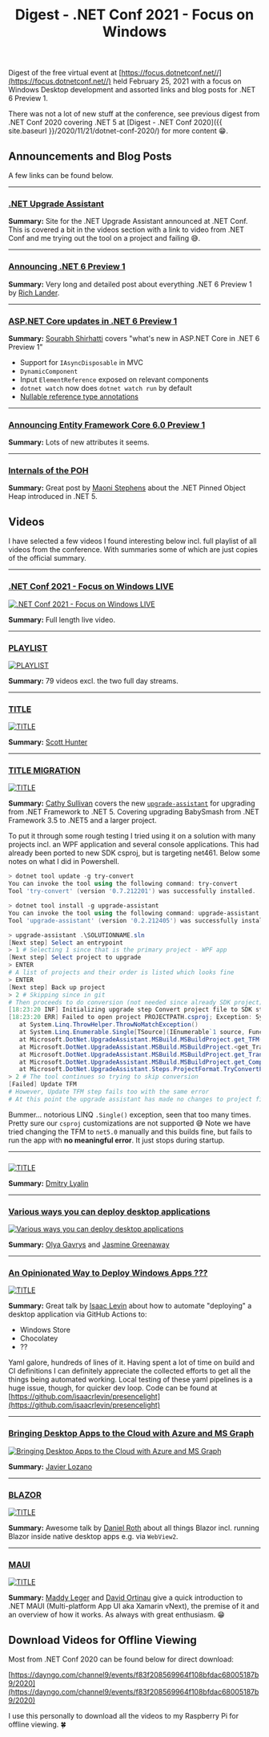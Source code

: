 ﻿---
layout: post
title: Digest - .NET Conf 2021 - Focus on Windows
---

Digest of the free virtual event at 
[https://focus.dotnetconf.net//](https://focus.dotnetconf.net//)
held February 25, 2021 with a focus on Windows Desktop development 
and assorted links and blog posts for .NET 6 Preview 1.

There was not a lot of new stuff at the conference, see previous digest 
from .NET Conf 2020 covering .NET 5 at
[Digest - .NET Conf 2020]({{ site.baseurl }}/2020/11/21/dotnet-conf-2020/)
for more content 😁.

## Announcements and Blog Posts
A few links can be found below. 

***
### [.NET Upgrade Assistant](https://dotnet.microsoft.com/platform/upgrade-assistant)
**Summary:** Site for the .NET Upgrade Assistant announced at .NET Conf. This is
covered a bit in the videos section with a link to video from .NET Conf and me trying out the tool on
a project and failing 😅.

***
### [Announcing .NET 6 Preview 1](https://devblogs.microsoft.com/dotnet/announcing-net-6-preview-1/)
**Summary:**  Very long and detailed post about everything .NET 6 Preview 1 by 
[Rich Lander](https://twitter.com/runfaster2000).

***
### [ASP.NET Core updates in .NET 6 Preview 1](https://devblogs.microsoft.com/aspnet/asp-net-core-updates-in-net-6-preview-1/)
**Summary:** [Sourabh Shirhatti](https://twitter.com/sshirhatti) covers "what's new in ASP.NET Core in .NET 6 Preview 1"

* Support for `IAsyncDisposable` in MVC
* `DynamicComponent`
* Input `ElementReference` exposed on relevant components
* `dotnet watch` now does `dotnet watch run` by default
* [Nullable reference type annotations](https://github.com/aspnet/Announcements/issues/444)

***
### [Announcing Entity Framework Core 6.0 Preview 1](https://devblogs.microsoft.com/dotnet/announcing-entity-framework-core-6-0-preview-1/)
**Summary:** Lots of new attributes it seems.

***
### [Internals of the POH](https://devblogs.microsoft.com/dotnet/internals-of-the-poh/)
**Summary:** Great post by [Maoni Stephens](https://twitter.com/maoni0) about the .NET Pinned Object Heap
introduced in .NET 5.


## Videos
I have selected a few videos I found interesting below incl. full
playlist of all videos from the conference. With summaries some of 
which are just copies of the official summary.


***

### [.NET Conf 2021 - Focus on Windows LIVE](https://youtu.be/mZRNjixZEMg)
[![.NET Conf 2021 - Focus on Windows LIVE](https://img.youtube.com/vi/mZRNjixZEMg/0.jpg)](https://youtu.be/mZRNjixZEMg)  

**Summary:** Full length live video.


***
### [PLAYLIST](https://www.youtube.com/playlist?list=PLdo4fOcmZ0oVWop1HEOml2OdqbDs6IlcI)
[![PLAYLIST](https://i.ytimg.com/vi/mS6ykjdOVRg/hqdefault.jpg)](https://www.youtube.com/playlist?list=PLdo4fOcmZ0oVWop1HEOml2OdqbDs6IlcI)

**Summary:** 79 videos excl. the two full day streams.

***
### [TITLE](https://youtu.be/HASH)
[![TITLE](https://img.youtube.com/vi/HASH/0.jpg)](https://youtu.be/HASH)  

**Summary:** [Scott Hunter](https://twitter.com/coolcsh)


***
### [TITLE MIGRATION](https://youtu.be/HASH)
[![TITLE](https://img.youtube.com/vi/HASH/0.jpg)](https://youtu.be/HASH)  

**Summary:** [Cathy Sullivan](https://twitter.com/cathysull) covers the new [`upgrade-assistant`](https://github.com/dotnet/upgrade-assistant)
for upgrading from .NET Framework to .NET 5. Covering upgrading BabySmash from 
.NET Framework 3.5 to .NET5 and a larger project.

To put it through some rough testing I tried using it on a solution with many projects incl. an WPF application
and several console applications. This had already been ported to new SDK csproj, but is targeting net461. 
Below some notes on what I did in Powershell. 

```powershell
> dotnet tool update -g try-convert
You can invoke the tool using the following command: try-convert
Tool 'try-convert' (version '0.7.212201') was successfully installed.

> dotnet tool install -g upgrade-assistant
You can invoke the tool using the following command: upgrade-assistant
Tool 'upgrade-assistant' (version '0.2.212405') was successfully installed.

> upgrade-assistant .\SOLUTIONNAME.sln
[Next step] Select an entrypoint
> 1 # Selecting 1 since that is the primary project - WPF app
[Next step] Select project to upgrade
> ENTER
# A list of projects and their order is listed which looks fine
> ENTER
[Next step] Back up project
> 2 # Skipping since in git
# Then proceeds to do conversion (not needed since already SDK project)
[18:23:20 INF] Initializing upgrade step Convert project file to SDK style
[18:23:20 ERR] Failed to open project PROJECTPATH.csproj; Exception: System.InvalidOperationException: Sequence contains no matching element
   at System.Linq.ThrowHelper.ThrowNoMatchException()
   at System.Linq.Enumerable.Single[TSource](IEnumerable`1 source, Func`2 predicate)
   at Microsoft.DotNet.UpgradeAssistant.MSBuild.MSBuildProject.get_TFM() in /_/src/components/Microsoft.DotNet.UpgradeAssistant.MSBuild/MSBuildProject.cs:line 266
   at Microsoft.DotNet.UpgradeAssistant.MSBuild.MSBuildProject.<get_TransitivePackageReferences>g__GetTransitiveDependencies|26_0() in /_/src/components/Microsoft.DotNet.UpgradeAssistant.MSBuild/MSBuildProject.cs:line 203
   at Microsoft.DotNet.UpgradeAssistant.MSBuild.MSBuildProject.get_TransitivePackageReferences() in /_/src/components/Microsoft.DotNet.UpgradeAssistant.MSBuild/MSBuildProject.cs:line 194
   at Microsoft.DotNet.UpgradeAssistant.MSBuild.MSBuildProject.get_Components() in /_/src/components/Microsoft.DotNet.UpgradeAssistant.MSBuild/MSBuildProject.cs:line 74
   at Microsoft.DotNet.UpgradeAssistant.Steps.ProjectFormat.TryConvertProjectConverterStep.InitializeImpl(IUpgradeContext context) in /_/src/steps/Microsoft.DotNet.UpgradeAssistant.Steps.ProjectFormat/TryConvertProjectConverterStep.cs:line 108
> 2 # The tool continues so trying to skip conversion
[Failed] Update TFM
# However, Update TFM step fails too with the same error
# At this point the upgrade assistant has made no changes to project files
```
Bummer... notorious LINQ `.Single()` exception, seen that too many times. 
Pretty sure our `csproj` customizations are not supported 😅 
Note we have tried changing the TFM to `net5.0` manually and this builds fine, but fails
to run the app with **no meaningful error**. It just stops during startup.

***
### [ ](https://youtu.be/HASH)
[![TITLE](https://img.youtube.com/vi/HASH/0.jpg)](https://youtu.be/HASH)  

**Summary:** [Dmitry Lyalin](https://twitter.com/LyalinDotCom)


***
### [Various ways you can deploy desktop applications](https://youtu.be/HASH)
[![Various ways you can deploy desktop applications](https://img.youtube.com/vi/HASH/0.jpg)](https://youtu.be/HASH)  

**Summary:** [Olya Gavrys](https://twitter.com/oliagavrysh) and [Jasmine Greenaway](https://twitter.com/paladique)

***
### [An Opinionated Way to Deploy Windows Apps ???](https://youtu.be/HASH)
[![TITLE](https://img.youtube.com/vi/HASH/0.jpg)](https://youtu.be/HASH)  

**Summary:** Great talk by [Isaac Levin](https://twitter.com/isaacrlevin) about how to
automate "deploying" a desktop application via GitHub Actions to:

 * Windows Store
 * Chocolatey
 * ??

Yaml galore, hundreds of lines of it. Having spent a lot of time on build and CI definitions 
I can definitely appreciate the collected efforts to get all the things being automated working.
Local testing of these yaml pipelines is a huge issue, though, for quicker dev loop. 
Code can be found at
[https://github.com/isaacrlevin/presencelight](https://github.com/isaacrlevin/presencelight)

***
### [Bringing Desktop Apps to the Cloud with Azure and MS Graph](https://youtu.be/HASH)
[![Bringing Desktop Apps to the Cloud with Azure and MS Graph](https://img.youtube.com/vi/HASH/0.jpg)](https://youtu.be/HASH)  

**Summary:** [Javier Lozano](https://twitter.com/jglocano)


***
### [BLAZOR](https://youtu.be/HASH)
[![TITLE](https://img.youtube.com/vi/HASH/0.jpg)](https://youtu.be/HASH)  

**Summary:** Awesome talk by [Daniel Roth](https://twitter.com/danroth27) about all things Blazor incl.
running Blazor inside native desktop apps e.g. via `WebView2`.


***
### [ MAUI](https://youtu.be/HASH)
[![TITLE](https://img.youtube.com/vi/HASH/0.jpg)](https://youtu.be/HASH)  

**Summary:** [Maddy Leger](https://twitter.com/maddyleger1) and [David Ortinau](https://twitter.com/davidortinau) 
give a quick introduction to .NET MAUI (Multi-platform App UI aka Xamarin vNext), 
the premise of it and an overview of how it works. As always with great enthusiasm. 😁


## Download Videos for Offline Viewing
Most from .NET Conf 2020 can be found below for direct download:

[https://dayngo.com/channel9/events/f83f208569964f108bfdac68005187b9/2020](https://dayngo.com/channel9/events/f83f208569964f108bfdac68005187b9/2020)

I use this personally to download all the videos to my Raspberry Pi for offline viewing. 🍀